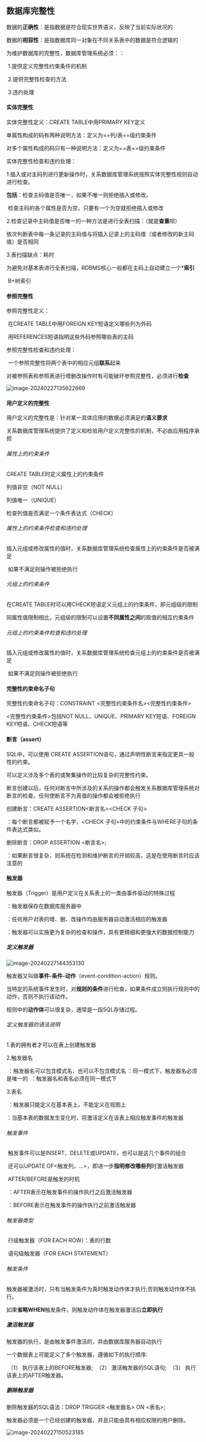 ## 数据库完整性

数据的**正确性**：是指数据是符合现实世界语义，反映了当前实际状况的

数据的**相容性**：是指数据库同一对象在不同关系表中的数据是符合逻辑的

为维护数据库的完整性，数据库管理系统必须：：

​	1.提供定义完整性约束条件的机制

​	2.提供完整性检查的方法

​	3.违约处理 



#### 实体完整性

实体完整性定义：CREATE  TABLE中用PRIMARY KEY定义

单属性构成的码有两种说明方法：定义为==列/表==级约束条件

对多个属性构成的码只有一种说明方法：定义为==表==级约束条件

实体完整性检查和违约处理：

1.插入或对主码列进行更新操作时，关系数据库管理系统按照实体完整性规则自动进行检查。

**包括**：检查主码值是否唯一，如果不唯一则拒绝插入或修改。

​			检查主码的各个属性是否为空，只要有一个为空就拒绝插入或修改

2.检查记录中主码值是否唯一的一种方法是进行全表扫描：（就是**查重**呗）

​			依次判断表中每一条记录的主码值与将插入记录上的主码值（或者修改的新主码值）是否相同 

3.表扫描缺点：耗时

​				为避免对基本表进行全表扫描，RDBMS核心一般都在主码上自动建立一个***索引**

​				B+树索引



#### 参照完整性

参照完整性定义：

​		在CREATE  TABLE中用FOREIGN KEY短语定义哪些列为外码

​		用REFERENCES短语指明这些外码参照哪些表的主码 

参照完整性检查和违约处理：

​	一个参照完整性将两个表中的相应元组**联系**起来

​	对被参照表和参照表进行增删改操作时有可能破坏参照完整性，必须进行**检查** 

![image-20240227135622669](C:\Users\10263\AppData\Roaming\Typora\typora-user-images\image-20240227135622669.png)





#### 用户定义的完整性

用户定义的完整性是：针对某一具体应用的数据必须满足的**语义要求** 

关系数据库管理系统提供了定义和检验用户定义完整性的机制，不必由应用程序承担

###### 属性上的约束条件

CREATE TABLE时定义属性上的约束条件	

列值非空（NOT NULL）

列值唯一（UNIQUE）

检查列值是否满足一个条件表达式（CHECK）

###### 属性上的约束条件检查和违约处理

​	插入元组或修改属性的值时，关系数据库管理系统检查属性上的约束条件是否被满足

​	如果不满足则操作被拒绝执行 

###### 元组上的约束条件

在CREATE TABLE时可以用CHECK短语定义元组上的约束条件，即元组级的限制

同属性值限制相比，元组级的限制可以设置**不同属性之间**的取值的相互约束条件 

###### 元组上的约束条件检查和违约处理

​	插入元组或修改属性的值时，关系数据库管理系统检查元组上的约束条件是否被满足

​	如果不满足则操作被拒绝执行 



#### 完整性约束命名子句

完整性约束命名子句：CONSTRAINT <完整性约束条件名><完整性约束条件>

<完整性约束条件>包括NOT NULL、UNIQUE、PRIMARY KEY短语、FOREIGN KEY短语、CHECK短语等



#### 断言（assert）

SQL中，可以使用 CREATE ASSERTION语句，通过声明性断言来指定更具一般性的约束。

可以定义涉及多个表的或聚集操作的比较复杂的完整性约束。

断言创建以后，任何对断言中所涉及的关系的操作都会触发关系数据库管理系统对断言的检查，任何使断言不为真值的操作都会被拒绝执行

创建断言：CREATE ASSERTION<断言名><CHECK 子句>

：每个断言都被赋予一个名字，<CHECK 子句>中的约束条件与WHERE子句的条件表达式类似。

删除断言：DROP ASSERTION <断言名>;

：如果断言很复杂，则系统在检测和维护断言的开销较高，这是在使用断言时应该注意的





#### 触发器

触发器（Trigger）是用户定义在关系表上的一类由事件驱动的特殊过程

：触发器保存在数据库服务器中

：任何用户对表的增、删、改操作均由服务器自动激活相应的触发器

：触发器可以实施更为复杂的检查和操作，具有更精细和更强大的数据控制能力

##### 定义触发器

![image-20240227144353130](C:\Users\10263\AppData\Roaming\Typora\typora-user-images\image-20240227144353130.png)

触发器又叫做**事件-条件-动作**（event-condition-action）规则。

当特定的系统事件发生时，对**规则的条件**进行检查，如果条件成立则执行规则中的动作，否则不执行该动作。

规则中的**动作体**可以很复杂，通常是一段SQL存储过程。

###### 定义触发器的语法说明

1.表的拥有者才可以在表上创建触发器

2.触发器名

​	：触发器名可以包含模式名，也可以不包含模式名
​	：同一模式下，触发器名必须是唯一的
​	：触发器名和表名必须在同一模式下

3.表名

​	：触发器只能定义在基本表上，不能定义在视图上

​	：当基本表的数据发生变化时，将激活定义在该表上相应触发事件的触发器

###### 触发事件

​	触发事件可以是INSERT、DELETE或UPDATE，也可以是这几个事件的组合

​	还可以UPDATE OF<触发列，...>，即进一步**指明修改哪些列**时激活触发器

​	AFTER/BEFORE是触发的时机

​	：AFTER表示在触发事件的操作执行之后激活触发器

​	：BEFORE表示在触发事件的操作执行之前激活触发器

###### 触发器类型

​	行级触发器（FOR EACH ROW）：表的行数

​	语句级触发器（FOR EACH STATEMENT）

###### 触发条件

​	触发器被激活时，只有当触发条件为真时触发动作体才执行;否则触发动作体不执行。

​	如果**省略WHEN**触发条件，则触发动作体在触发器激活后**立即执行**



##### 激活触发器

触发器的执行，是由触发事件激活的，并由数据库服务器自动执行

一个数据表上可能定义了多个触发器，遵循如下的执行顺序:

​	（1） 执行该表上的BEFORE触发器;
​	（2） 激活触发器的SQL语句;
​	（3） 执行该表上的AFTER触发器。 



##### 删除触发器 

删除触发器的SQL语法：DROP TRIGGER <触发器名> ON <表名>;

触发器必须是一个已经创建的触发器，并且只能由具有相应权限的用户删除。



![image-20240227150523185](C:\Users\10263\AppData\Roaming\Typora\typora-user-images\image-20240227150523185.png)